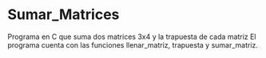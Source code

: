 # Sumar_Matrices
Programa en C que suma dos matrices 3x4 y la trapuesta de cada matriz
El programa cuenta con las funciones llenar_matriz, trapuesta y sumar_matriz.

